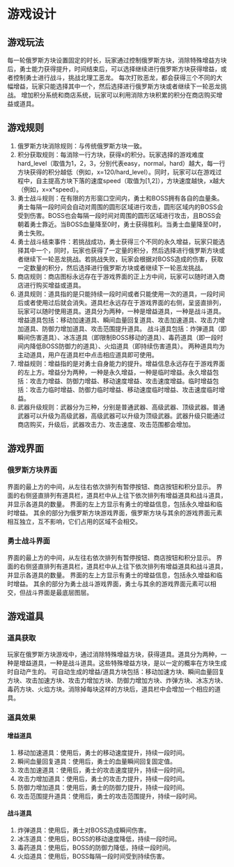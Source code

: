 # 游戏设计
## 游戏玩法
每一轮俄罗斯方块设置固定的时长，玩家通过控制俄罗斯方块，消除特殊增益方块后，勇士能力获得提升，时间结束后，可以选择继续进行俄罗斯方块获得增益，或者控制勇士进行战斗，挑战北理工恶龙。
每次打败恶龙，都会获得三个不同的大幅增益，玩家只能选择其中一个，然后选择进行俄罗斯方块或者继续下一轮恶龙挑战。
增加积分系统和商店系统，玩家可以利用消除方块积累的积分在商店购买增益或道具。

## 游戏规则
1. 俄罗斯方块消除规则：与传统俄罗斯方块一致。
2. 积分获取规则：每消除一行方块，获得x的积分。玩家选择的游戏难度hard_level（取值为1，2，3，分别代表easy，normal，hard）越大，每一行方块获得的积分越低（例如，x=120/hard_level）。同时，玩家可以在游戏过程中，自主提高方块下落的速度speed（取值为[1,2]），方块速度越快，x越大（例如，x=x*speed）。
3. 勇士战斗规则：在有限的方形窗口空间内，勇士和BOSS拥有各自的血量条。勇士每隔一段时间会自动对周围的圆形区域进行攻击，圆形区域内的BOSS会受到伤害。BOSS也会每隔一段时间对周围的圆形区域进行攻击，且BOSS会朝着勇士靠近。当BOSS血量降至0时，勇士获得胜利。当勇士血量降至0时，勇士失败。
4. 勇士战斗结束事件：若挑战成功，勇士获得三个不同的永久增益，玩家只能选择其中一个，同时，玩家也获得了一定量的积分，然后选择进行俄罗斯方块或者继续下一轮恶龙挑战。若挑战失败，玩家会根据对BOSS造成的伤害，获取一定数量的积分，然后选择进行俄罗斯方块或者继续下一轮恶龙挑战。
5. 商店规则：商店图标永远存在于游戏界面的正上方中间，玩家可以随时进入商店进行购买增益或道具。
6. 道具规则：道具指的是只能持续一段时间或者只能使用一次的道具，一段时间后或者使用过后就会消失。道具栏永远存在于游戏界面的右侧，呈竖直排列，玩家可以随时使用道具。道具分为两种，一种是增益道具，一种是战斗道具。
增益道具包括：移动加速道具、瞬间血量回复道具、攻击加速道具、攻击力增加道具、防御力增加道具、攻击范围提升道具。
战斗道具包括：炸弹道具（即瞬间伤害道具）、冰冻道具（即限制BOSS移动的道具）、毒药道具（即一段时间内降低BOSS防御力的道具）、火焰道具（即持续伤害道具）。
两种道具均为主动道具，用户在道具栏中点击相应道具即可使用。
7. 增益规则：增益指的是对勇士自身能力的提升。增益信息永远存在于游戏界面的左上方。增益分为两种，一种是永久增益，一种是临时增益。永久增益包括：攻击力增益、防御力增益、移动速度增益、攻击速度增益。临时增益包括：攻击力临时增益、防御力临时增益、移动速度临时增益、攻击速度临时增益。
8. 武器升级规则：武器分为三种，分别是普通武器、高级武器、顶级武器。普通武器可以升级为高级武器，高级武器可以升级为顶级武器。武器升级只能通过商店购买，升级后，武器攻击力、攻击速度、攻击范围都会增加。

## 游戏界面
### 俄罗斯方块界面
界面的最上方的中间，从左往右依次排列有暂停按钮、商店按钮和积分显示。
界面的右侧竖直排列有道具栏，道具栏中从上往下依次排列有增益道具和战斗道具，并显示各道具的数量。
界面的左上方显示有勇士的增益信息，包括永久增益和临时增益。
其余的部分为俄罗斯方块游戏界面，俄罗斯方块与其余的游戏界面元素相互独立，互不影响，它们占用的区域不会相交。
### 勇士战斗界面
界面的最上方的中间，从左往右依次排列有暂停按钮、商店按钮和积分显示。
界面的右侧竖直排列有道具栏，道具栏中从上往下依次排列有增益道具和战斗道具，并显示各道具的数量。
界面的左上方显示有勇士的增益信息，包括永久增益和临时增益。
其余的部分为勇士战斗游戏界面，勇士与其余的游戏界面元素可以相交，但战斗界面是最底层图层。

## 游戏道具
### 道具获取
玩家在俄罗斯方块游戏中，通过消除特殊增益方块，获得道具。道具分为两种，一种是增益道具，一种是战斗道具。这些特殊增益方块，是以一定的概率在方块生成时自动产生的。
可自动生成的增益/道具方块包括：移动加速方块、瞬间血量回复方块、攻击加速方块、攻击力增加方块、防御力增加方块、炸弹方块、冰冻方块、毒药方块、火焰方块。消除掉每块这样的方块后，道具栏中会增加一个相应的道具。
### 道具效果
#### 增益道具
1. 移动加速道具：使用后，勇士的移动速度提升，持续一段时间。
2. 瞬间血量回复道具：使用后，勇士的血量瞬间回复固定值。
3. 攻击加速道具：使用后，勇士的攻击速度提升，持续一段时间。
4. 攻击力增加道具：使用后，勇士的攻击力提升，持续一段时间。
5. 防御力增加道具：使用后，勇士的防御力提升，持续一段时间。
6. 攻击范围提升道具：使用后，勇士的攻击范围提升，持续一段时间。
#### 战斗道具
1. 炸弹道具：使用后，勇士对BOSS造成瞬间伤害。
2. 冰冻道具：使用后，BOSS的移动速度降低，持续一段时间。
3. 毒药道具：使用后，BOSS的防御力降低，持续一段时间。
4. 火焰道具：使用后，BOSS每隔一段时间受到持续伤害。